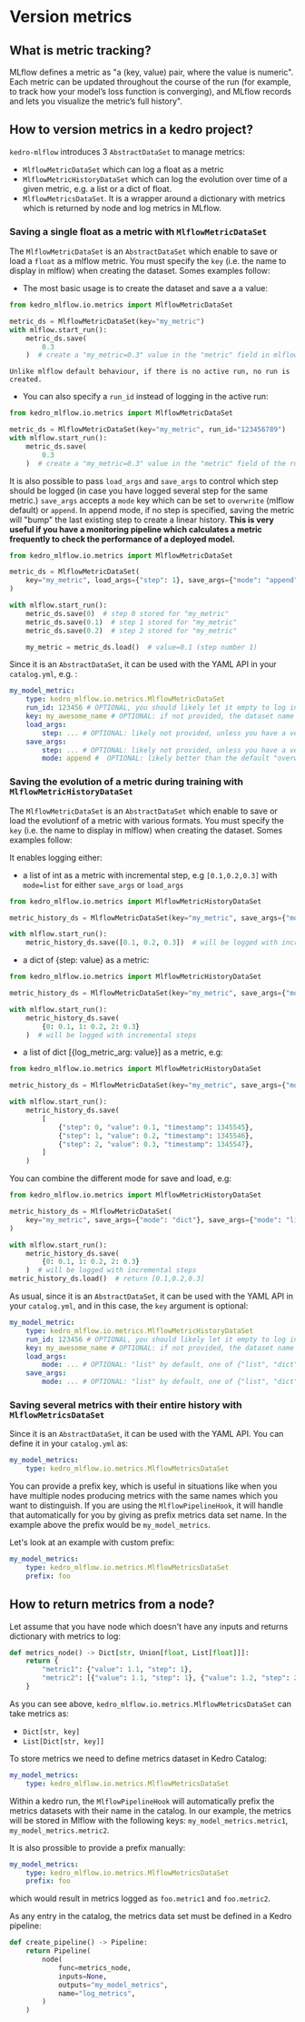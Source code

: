# Version metrics

## What is metric tracking?

MLflow defines a metric as "a (key, value) pair, where the value is numeric". Each metric can be updated throughout the course of the run (for example, to track how your model’s loss function is converging), and MLflow records and lets you visualize the metric’s full history".

## How to version metrics in a kedro project?

`kedro-mlflow` introduces 3 ``AbstractDataSet`` to manage metrics:
- ``MlflowMetricDataSet`` which can log a float as a metric
- ``MlflowMetricHistoryDataSet`` which can log the evolution over time of a given metric, e.g. a list or a dict of float.
- ``MlflowMetricsDataSet``. It is a wrapper around a dictionary with metrics which is returned by node and log metrics in MLflow.

### Saving a single float as a metric with ``MlflowMetricDataSet``

The ``MlflowMetricDataSet`` is an ``AbstractDataSet`` which enable to save or load a ``float`` as a mlflow metric. You must specify the ``key`` (i.e. the name to display in mlflow) when creating the dataset. Somes examples follow:

- The most basic usage is to create the dataset and save a a value:

```python
from kedro_mlflow.io.metrics import MlflowMetricDataSet

metric_ds = MlflowMetricDataSet(key="my_metric")
with mlflow.start_run():
    metric_ds.save(
        0.3
    )  # create a "my_metric=0.3" value in the "metric" field in mlflow UI
```

```{warning}
Unlike mlflow default behaviour, if there is no active run, no run is created.
```

- You can also specify a ``run_id`` instead of logging in the active run:

```python
from kedro_mlflow.io.metrics import MlflowMetricDataSet

metric_ds = MlflowMetricDataSet(key="my_metric", run_id="123456789")
with mlflow.start_run():
    metric_ds.save(
        0.3
    )  # create a "my_metric=0.3" value in the "metric" field of the run 123456789
```

It is also possible to pass ``load_args`` and ``save_args`` to control which step should be logged (in case you have logged several step for the same metric.) ``save_args`` accepts a ``mode`` key which can be set to ``overwrite`` (mlflow default) or ``append``. In append mode, if no step is specified, saving the metric will "bump" the last existing step to create a linear history. **This is very useful if you have a monitoring pipeline which calculates a metric frequently to check the performance of a deployed model.**

```python
from kedro_mlflow.io.metrics import MlflowMetricDataSet

metric_ds = MlflowMetricDataSet(
    key="my_metric", load_args={"step": 1}, save_args={"mode": "append"}
)

with mlflow.start_run():
    metric_ds.save(0)  # step 0 stored for "my_metric"
    metric_ds.save(0.1)  # step 1 stored for "my_metric"
    metric_ds.save(0.2)  # step 2 stored for "my_metric"

    my_metric = metric_ds.load()  # value=0.1 (step number 1)
```

Since it is an ``AbstractDataSet``, it can be used with the YAML API in your ``catalog.yml``, e.g. :

```yaml
my_model_metric:
    type: kedro_mlflow.io.metrics.MlflowMetricDataSet
    run_id: 123456 # OPTIONAL, you should likely let it empty to log in the current run
    key: my_awesome_name # OPTIONAL: if not provided, the dataset name will be sued (here "my_model_metric")
    load_args:
        step: ... # OPTIONAL: likely not provided, unless you have a very good reason to do so
    save_args:
        step: ... # OPTIONAL: likely not provided, unless you have a very good reason to do so
        mode: append #  OPTIONAL: likely better than the default "overwrite". Will be ignored if "step" is provided.
```

### Saving the evolution of a metric during training with ``MlflowMetricHistoryDataSet``

The ``MlflowMetricDataSet`` is an ``AbstractDataSet`` which enable to save or load the evolutionf of a metric with various formats. You must specify the ``key`` (i.e. the name to display in mlflow) when creating the dataset. Somes examples follow:

It enables logging either:
  - a list of int as a metric with incremental step, e.g ``[0.1,0.2,0.3]`` with ``mode=list`` for either ``save_args`` or ``load_args``

```python
from kedro_mlflow.io.metrics import MlflowMetricHistoryDataSet

metric_history_ds = MlflowMetricDataSet(key="my_metric", save_args={"mode": "list"})

with mlflow.start_run():
    metric_history_ds.save([0.1, 0.2, 0.3])  # will be logged with incremental steps
```
  - a dict of {step: value} as a metric:

```python
from kedro_mlflow.io.metrics import MlflowMetricHistoryDataSet

metric_history_ds = MlflowMetricDataSet(key="my_metric", save_args={"mode": "dict"})

with mlflow.start_run():
    metric_history_ds.save(
        {0: 0.1, 1: 0.2, 2: 0.3}
    )  # will be logged with incremental steps
```

  - a list of dict [{log_metric_arg: value}] as a metric, e.g:

```python
from kedro_mlflow.io.metrics import MlflowMetricHistoryDataSet

metric_history_ds = MlflowMetricDataSet(key="my_metric", save_args={"mode": "history"})

with mlflow.start_run():
    metric_history_ds.save(
        [
            {"step": 0, "value": 0.1, "timestamp": 1345545},
            {"step": 1, "value": 0.2, "timestamp": 1345546},
            {"step": 2, "value": 0.3, "timestamp": 1345547},
        ]
    )
```

You can combine the different mode for save and load, e.g:

```python
from kedro_mlflow.io.metrics import MlflowMetricHistoryDataSet

metric_history_ds = MlflowMetricDataSet(
    key="my_metric", save_args={"mode": "dict"}, save_args={"mode": "list"}
)

with mlflow.start_run():
    metric_history_ds.save(
        {0: 0.1, 1: 0.2, 2: 0.3}
    )  # will be logged with incremental steps
metric_history_ds.load()  # return [0.1,0.2,0.3]
```

As usual, since it is an ``AbstractDataSet``, it can be used with the YAML API in your ``catalog.yml``, and in this case, the ``key`` argument is optional:

```yaml
my_model_metric:
    type: kedro_mlflow.io.metrics.MlflowMetricHistoryDataSet
    run_id: 123456 # OPTIONAL, you should likely let it empty to log in the current run
    key: my_awesome_name # OPTIONAL: if not provided, the dataset name will be used (here "my_model_metric")
    load_args:
        mode: ... # OPTIONAL: "list" by default, one of {"list", "dict", "history"}
    save_args:
        mode: ... # OPTIONAL: "list" by default, one of {"list", "dict", "history"}
```

### Saving several metrics with their entire history with ``MlflowMetricsDataSet``

Since it is an ``AbstractDataSet``, it can be used with the YAML API. You can define it in your ``catalog.yml`` as:

```yaml
my_model_metrics:
    type: kedro_mlflow.io.metrics.MlflowMetricsDataSet
```

You can provide a prefix key, which is useful in situations like when you have multiple nodes producing metrics with the same names which you want to distinguish. If you are using the ``MlflowPipelineHook``, it will handle that automatically for you by giving as prefix metrics data set name. In the example above the prefix would be ``my_model_metrics``.

Let's look at an example with custom prefix:

```yaml
my_model_metrics:
    type: kedro_mlflow.io.metrics.MlflowMetricsDataSet
    prefix: foo
```

## How to return metrics from a node?

Let assume that you have node which doesn't have any inputs and returns dictionary with metrics to log:

```python
def metrics_node() -> Dict[str, Union[float, List[float]]]:
    return {
        "metric1": {"value": 1.1, "step": 1},
        "metric2": [{"value": 1.1, "step": 1}, {"value": 1.2, "step": 2}],
    }
```

As you can see above, ``kedro_mlflow.io.metrics.MlflowMetricsDataSet`` can take metrics as:

- ``Dict[str, key]``
- ``List[Dict[str, key]]``

To store metrics we need to define metrics dataset in Kedro Catalog:

```yaml
my_model_metrics:
    type: kedro_mlflow.io.metrics.MlflowMetricsDataSet
```

Within a kedro run, the ``MlflowPipelineHook`` will automatically prefix the metrics datasets with their name in the catalog. In our example, the metrics will be stored in Mlflow with the following keys: ``my_model_metrics.metric1``, ``my_model_metrics.metric2``.

It is also prossible to provide a prefix manually:

```yaml
my_model_metrics:
    type: kedro_mlflow.io.metrics.MlflowMetricsDataSet
    prefix: foo
```

which would result in metrics logged as ``foo.metric1`` and ``foo.metric2``.

As any entry in the catalog, the metrics data set must be defined in a Kedro pipeline:

```python
def create_pipeline() -> Pipeline:
    return Pipeline(
        node(
            func=metrics_node,
            inputs=None,
            outputs="my_model_metrics",
            name="log_metrics",
        )
    )
```
